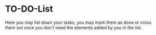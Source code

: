 # TO-DO-List
Here you may list down your tasks, you may mark them as done or cross them out once you don't need the elements added by you in the list.
